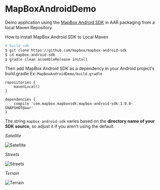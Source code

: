 MapBoxAndroidDemo
=================

Demo application using the [MapBox Android SDK](https://github.com/mapbox/mapbox-android-sdk) in
AAR packaging from a local Maven Repository.

How to install MapBox Android SDK to Local Maven

```sh
# build sdk
$ git clone https://github.com/mapbox/mapbox-android-sdk
$ cd mapbox-android-sdk
$ gradle clean assembleRelease install
```

Then add MapBox Android SDK as a dependency in your Android project's build.gradle Ex: `MapBoxAndroidDemo/build.gradle`

```
repositories {
    mavenLocal()
}

dependencies {
	compile 'com.mapbox.mapboxsdk:mapbox-android-sdk:1.0.0-SNAPSHOT@aar'
}
```

The string `mapbox-android-sdk` varies based on the **directory name of your SDK source**,
so adjust it if you aren't using the default.

*Satellite*

![Satellite](https://raw2.github.com/bleege/MapBoxAndroidDemo/master/20140209-satellite.png)

*Streets*

![Streets](https://raw2.github.com/bleege/MapBoxAndroidDemo/master/20140209-streets.png)

*Terrain*

![Terrain](https://raw2.github.com/bleege/MapBoxAndroidDemo/master/20140209-terrain.png)
